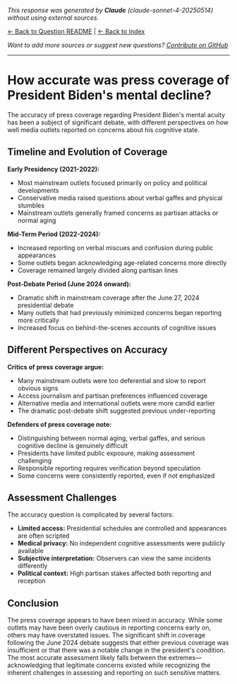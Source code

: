 <!-- 
Generated by: claude
Model: claude-sonnet-4-20250514
Prompt type: default
Generated at: 2025-06-10T20:30:16.682916
-->

*This response was generated by **Claude** (claude-sonnet-4-20250514) without using external sources.*

[← Back to Question README](README.md) | [← Back to Index](../README.md)

*Want to add more sources or suggest new questions? [Contribute on GitHub](https://github.com/justinwest/SuggestedSources)*

---

# How accurate was press coverage of President Biden's mental decline?

The accuracy of press coverage regarding President Biden's mental acuity has been a subject of significant debate, with different perspectives on how well media outlets reported on concerns about his cognitive state.

## Timeline and Evolution of Coverage

**Early Presidency (2021-2022):**
- Most mainstream outlets focused primarily on policy and political developments
- Conservative media raised questions about verbal gaffes and physical stumbles
- Mainstream outlets generally framed concerns as partisan attacks or normal aging

**Mid-Term Period (2022-2024):**
- Increased reporting on verbal miscues and confusion during public appearances
- Some outlets began acknowledging age-related concerns more directly
- Coverage remained largely divided along partisan lines

**Post-Debate Period (June 2024 onward):**
- Dramatic shift in mainstream coverage after the June 27, 2024 presidential debate
- Many outlets that had previously minimized concerns began reporting more critically
- Increased focus on behind-the-scenes accounts of cognitive issues

## Different Perspectives on Accuracy

**Critics of press coverage argue:**
- Many mainstream outlets were too deferential and slow to report obvious signs
- Access journalism and partisan preferences influenced coverage
- Alternative media and international outlets were more candid earlier
- The dramatic post-debate shift suggested previous under-reporting

**Defenders of press coverage note:**
- Distinguishing between normal aging, verbal gaffes, and serious cognitive decline is genuinely difficult
- Presidents have limited public exposure, making assessment challenging
- Responsible reporting requires verification beyond speculation
- Some concerns were consistently reported, even if not emphasized

## Assessment Challenges

The accuracy question is complicated by several factors:
- **Limited access:** Presidential schedules are controlled and appearances are often scripted
- **Medical privacy:** No independent cognitive assessments were publicly available
- **Subjective interpretation:** Observers can view the same incidents differently
- **Political context:** High partisan stakes affected both reporting and reception

## Conclusion

The press coverage appears to have been mixed in accuracy. While some outlets may have been overly cautious in reporting concerns early on, others may have overstated issues. The significant shift in coverage following the June 2024 debate suggests that either previous coverage was insufficient or that there was a notable change in the president's condition. The most accurate assessment likely falls between the extremes—acknowledging that legitimate concerns existed while recognizing the inherent challenges in assessing and reporting on such sensitive matters.